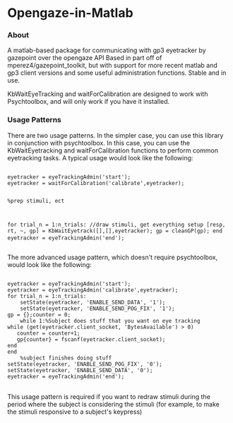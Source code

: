 # Opengaze-in-Matlab
<h3>About</h3>
<p>
A matlab-based package for communicating with gp3 eyetracker by gazepoint over the opengaze API
Based in part off of mperez4/gazepoint_toolkit, but with support for more recent matlab and gp3 client versions and some useful administration functions.
Stable and in use.</p>
<p>
KbWaitEyeTracking and waitForCalibration are designed to work with Psychtoolbox, and will only work if you have it installed.
</p>
<h3>Usage Patterns</h3>
<p>
There are two usage patterns. In the simpler case, you can use this library in conjunction with psychtoolbox. In this case, you can use the KbWaitEyetracking and waitForCalibration functions to perform common eyetracking tasks. A typical usage would look like the following:
<pre>
<code>
eyetracker = eyeTrackingAdmin('start');
eyetracker = waitForCalibration('calibrate',eyetracker);

%prep stimuli, ect

for trial_n = 1:n_trials:
	//draw stimuli, get everything setup
	[resp, rt, ~, gp] = KbWaitEyetrack([],[],eyetracker);
	gp = cleanGP(gp);
end
eyetracker = eyeTrackingAdmin('end');
</code>
</pre>

<p>
The more advanced usage pattern, which doesn't require psychtoolbox, would look like the following:</p>
<pre>
<code>
eyetracker = eyeTrackingAdmin('start');
eyetracker = eyeTrackingAdmin('calibrate',eyetracker);
for trial_n = 1:n_trials:
	setState(eyetracker, 'ENABLE_SEND_DATA', '1');
	setState(eyetracker, 'ENABLE_SEND_POG_FIX', '1');
gp = {};counter = 0;
	while 1:%Subject does stuff that you want on eye tracking
while (get(eyetracker.client_socket, 'BytesAvailable') > 0)
   counter = counter+1;
   gp{counter} = fscanf(eyetracker.client_socket);
end
end
	%subject finishes doing stuff
setState(eyetracker, 'ENABLE_SEND_POG_FIX', '0');
setState(eyetracker, 'ENABLE_SEND_DATA', '0');
eyetracker = eyeTrackingAdmin('end');
</code>
</pre>

<p>
This usage pattern is required if you want to redraw stimuli during the period where the subject is considering the stimuli (for example, to make the stimuli responsive to a subject's keypress)
</p>
